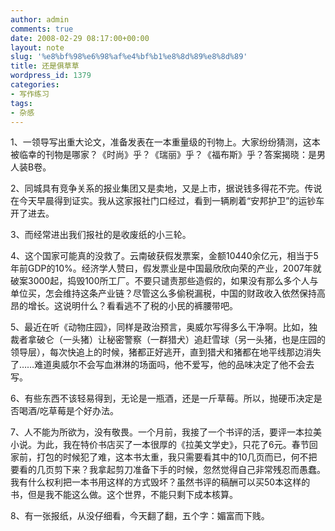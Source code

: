 ```yaml
---
author: admin
comments: true
date: 2008-02-29 08:17:00+00:00
layout: note
slug: '%e8%bf%98%e6%98%af%e4%bf%b1%e8%8d%89%e8%8d%89'
title: 还是俱草草
wordpress_id: 1379
categories:
- 写作练习
tags:
- 杂感
---
```


1、一领导写出重大论文，准备发表在一本重量级的刊物上。大家纷纷猜测，这本被临幸的刊物是哪家？《时尚》乎？《瑞丽》乎？《福布斯》乎？答案揭晓：是男人装B卷。

2、同城具有竞争关系的报业集团又是卖地，又是上市，据说钱多得花不完。传说在今天早晨得到证实。我从这家报社门口经过，看到一辆刷着“安邦护卫”的运钞车开了进去。

3、而经常进出我们报社的是收废纸的小三轮。

4、这个国家可能真的没救了。云南破获假发票案，金额10440余亿元，相当于5年前GDP的10%。经济学人赞曰，假发票业是中国最欣欣向荣的产业，2007年就破案3000起，捣毁100所工厂。不要只谴责那些造假的，如果没有那么多个人与单位买，怎会维持这条产业链？尽管这么多偷税漏税，中国的财政收入依然保持高昂的增长。这说明什么？看看逃不了税的小民的裤腰带吧。

5、最近在听《动物庄园》，同样是政治预言，奥威尔写得多么干净啊。比如，独裁者拿破仑（一头猪）让秘密警察（一群猎犬）追赶雪球（另一头猪，也是庄园的领导层），每次快追上的时候，猪都正好逃开，直到猎犬和猪都在地平线那边消失了……难道奥威尔不会写血淋淋的场面吗，他不爱写，他的品味决定了他不会去写。

6、有些东西不该轻易得到，无论是一瓶酒，还是一斤草莓。所以，抛硬币决定是否喝酒/吃草莓是个好办法。

7、人不能为所欲为，没有敬畏。一个月前，我接了一个书评的活，要评一本拉美小说。为此，我在特价书店买了一本很厚的《拉美文学史》，只花了6元。春节回家前，打包的时候犯了难，这本书太重，我只需要看其中的10几页而已，何不把要看的几页剪下来？我拿起剪刀准备下手的时候，忽然觉得自己非常残忍而愚蠢。我有什么权利把一本书用这样的方式毁坏？虽然书评的稿酬可以买50本这样的书，但是我不能这么做。这个世界，不能只剩下成本核算。

8、有一张报纸，从没仔细看，今天翻了翻，五个字：媚富而下贱。


